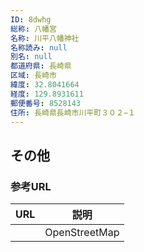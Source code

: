 ```yaml
---
ID: 8dwhg
総称: 八幡宮
名称: 川平八幡神社
名称読み: null
別名: null
都道府県: 長崎県
区域: 長崎市
緯度: 32.8041664
経度: 129.8931611
郵便番号: 8528143
住所: 長崎県長崎市川平町３０２−１
---
```


## その他

### 参考URL

| URL | 説明          |
| --- | ------------- |
|     | OpenStreetMap |
